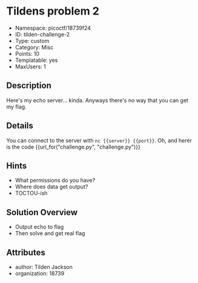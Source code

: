 # Tildens problem 2
* Namespace: picoctf/18739f24
* ID: tilden-challenge-2
* Type: custom
* Category: Misc
* Points: 10
* Templatable: yes
* MaxUsers: 1

## Description
Here's my echo server... kinda. Anyways there's no way that you can get my flag.

## Details
You can connect to the server with `nc {{server}} {{port}}`.
Oh, and herer is the code {{url_for("challenge.py", "challenge.py")}}

## Hints
* What permissions do you have?
* Where does data get output?
* TOCTOU-ish

## Solution Overview
* Output echo to flag
* Then solve and get real flag

## Attributes
* author: Tilden Jackson
* organization: 18739
